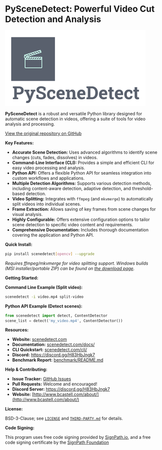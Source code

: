 # PySceneDetect: Powerful Video Cut Detection and Analysis

[![PySceneDetect Logo](https://raw.githubusercontent.com/Breakthrough/PySceneDetect/main/website/pages/img/pyscenedetect_logo_small.png)](https://github.com/Breakthrough/PySceneDetect)

**PySceneDetect** is a robust and versatile Python library designed for automatic scene detection in videos, offering a suite of tools for video analysis and processing.

[View the original repository on GitHub](https://github.com/Breakthrough/PySceneDetect)

**Key Features:**

*   **Accurate Scene Detection:** Uses advanced algorithms to identify scene changes (cuts, fades, dissolves) in videos.
*   **Command-Line Interface (CLI):** Provides a simple and efficient CLI for easy video processing and analysis.
*   **Python API:** Offers a flexible Python API for seamless integration into custom workflows and applications.
*   **Multiple Detection Algorithms:** Supports various detection methods, including content-aware detection, adaptive detection, and threshold-based detection.
*   **Video Splitting:** Integrates with `ffmpeg` (and `mkvmerge`) to automatically split videos into individual scenes.
*   **Frame Extraction:** Allows saving of key frames from scene changes for visual analysis.
*   **Highly Configurable:**  Offers extensive configuration options to tailor scene detection to specific video content and requirements.
*   **Comprehensive Documentation:** Includes thorough documentation covering the application and Python API.

**Quick Install:**

```bash
pip install scenedetect[opencv] --upgrade
```

*Requires ffmpeg/mkvmerge for video splitting support. Windows builds (MSI installer/portable ZIP) can be found on [the download page](https://scenedetect.com/download/).*

**Getting Started:**

**Command Line Example (Split video):**

```bash
scenedetect -i video.mp4 split-video
```

**Python API Example (Detect scenes):**

```python
from scenedetect import detect, ContentDetector
scene_list = detect('my_video.mp4', ContentDetector())
```

**Resources:**

*   **Website:** [scenedetect.com](https://www.scenedetect.com)
*   **Documentation:** [scenedetect.com/docs/](https://www.scenedetect.com/docs/)
*   **CLI Quickstart:** [scenedetect.com/cli/](https://www.scenedetect.com/cli/)
*   **Discord:** https://discord.gg/H83HbJngk7
*   **Benchmark Report:** [benchmark/README.md](benchmark/README.md)

**Help & Contributing:**

*   **Issue Tracker:** [GitHub Issues](https://github.com/Breakthrough/PySceneDetect/issues)
*   **Pull Requests:** Welcome and encouraged!
*   **Discord Server:**  https://discord.gg/H83HbJngk7
*   **Website:** [http://www.bcastell.com/about/](http://www.bcastell.com/about/)

**License:**

BSD-3-Clause; see [`LICENSE`](LICENSE) and [`THIRD-PARTY.md`](THIRD-PARTY.md) for details.

**Code Signing:**

This program uses free code signing provided by [SignPath.io](https://signpath.io?utm_source=foundation&utm_medium=github&utm_campaign=PySceneDetect), and a free code signing certificate by the [SignPath Foundation](https://signpath.org?utm_source=foundation&utm_medium=github&utm_campaign=PySceneDetect)